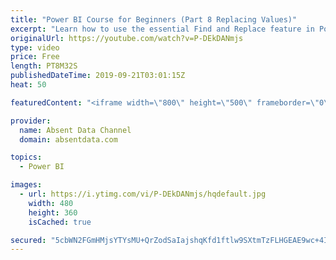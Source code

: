 ```yaml
---
title: "Power BI Course for Beginners (Part 8 Replacing Values)"
excerpt: "Learn how to use the essential Find and Replace feature in Power BI."
originalUrl: https://youtube.com/watch?v=P-DEkDANmjs
type: video
price: Free
length: PT8M32S
publishedDateTime: 2019-09-21T03:01:15Z
heat: 50

featuredContent: "<iframe width=\"800\" height=\"500\" frameborder=\"0\" src=\"https://www.youtube.com/embed/P-DEkDANmjs\" allow=\"accelerometer; autoplay; encrypted-media; gyroscope; picture-in-picture\" allowfullscreen></iframe>"

provider:
  name: Absent Data Channel
  domain: absentdata.com

topics:
  - Power BI

images:
  - url: https://i.ytimg.com/vi/P-DEkDANmjs/hqdefault.jpg
    width: 480
    height: 360
    isCached: true

secured: "5cbWN2FGmHMjsYTYsMU+QrZodSaIajshqKfd1ftlw9SXtmTzFLHGEAE9wc+4InWM2oe2xNj50sW5Q+TB5pDRbLy27mLpcxzwd2JWxoN/MoxMoAIqFacxs8Covw0Yle04RIaM7p/MsvdldeVON1oxI7/Mpy2vw9PE4NPiVMGbrIfX/WVlYfo5Tnd5MlC773juaOE8WPm8MMgshfjxlw5DbC5pPT2ztpC5X5/vhj+a2uEjtPtrKNKLdXM0rprzZyKiwOY8vc1Lzp46xyf4jQhVa7TmbAzKPDefLZKgEH2yF3DqfyYgBfl7zxb/NT2daiWQIy1w/2rD/jvJVuNlBito7q6c6mKSeZ4zgIP7YIqukxh86Du2YVtTs+PZyVENOcAcXMI+Vo8mOnTrUjymP6VE7g93SXDNWFDXmbwOmjIBM04=;yyu2KHW1fokDFZTsygxMqg=="
---
```


